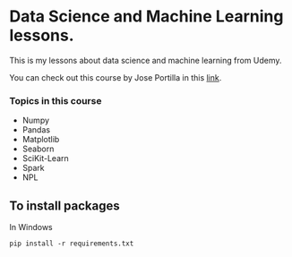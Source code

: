 # Data Science and Machine Learning lessons.

This is my lessons about data science and machine learning from Udemy.

You can check out this course by Jose Portilla in this [link](https://www.udemy.com/course/python-for-data-science-and-machine-learning-bootcamp).


### Topics in this course 

  * Numpy
  * Pandas
  * Matplotlib
  * Seaborn
  * SciKit-Learn
  * Spark
  * NPL

## To install packages
In Windows
```
pip install -r requirements.txt
```
